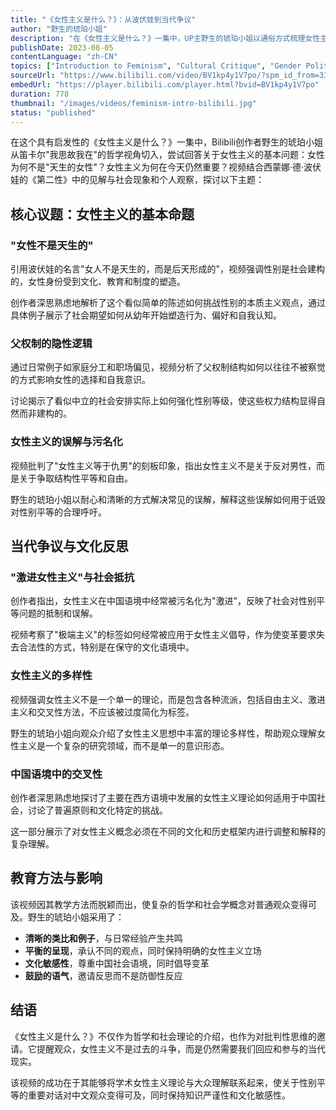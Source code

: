 ```yaml
---
title: "《女性主义是什么？》：从波伏娃到当代争议"
author: "野生的琥珀小姐"
description: "在《女性主义是什么？》一集中，UP主野生的琥珀小姐以通俗方式梳理女性主义的发展脉络，从波伏娃的哲学思想出发，探讨女性主义的核心问题、社会误解与当代争议。视频融合读书笔记、文化批判与个人反思，是中文语境下女性主义入门内容的代表之一。"
publishDate: 2023-08-05
contentLanguage: "zh-CN"
topics: ["Introduction to Feminism", "Cultural Critique", "Gender Politics", "Patriarchy Critique"]
sourceUrl: "https://www.bilibili.com/video/BV1kp4y1V7po/?spm_id_from=333.337.search-card.all.click"
embedUrl: "https://player.bilibili.com/player.html?bvid=BV1kp4y1V7po"
duration: 778
thumbnail: "/images/videos/feminism-intro-bilibili.jpg"
status: "published"
---
```


在这个具有启发性的《女性主义是什么？》一集中，Bilibili创作者野生的琥珀小姐从笛卡尔"我思故我在"的哲学视角切入，尝试回答关于女性主义的基本问题：女性为何不是"天生的女性"？女性主义为何在今天仍然重要？视频结合西蒙娜·德·波伏娃的《第二性》中的见解与社会现象和个人观察，探讨以下主题：

## 核心议题：女性主义的基本命题

### "女性不是天生的"

引用波伏娃的名言"女人不是天生的，而是后天形成的"，视频强调性别是社会建构的，女性身份受到文化、教育和制度的塑造。

创作者深思熟虑地解析了这个看似简单的陈述如何挑战性别的本质主义观点，通过具体例子展示了社会期望如何从幼年开始塑造行为、偏好和自我认知。

### 父权制的隐性逻辑

通过日常例子如家庭分工和职场偏见，视频分析了父权制结构如何以往往不被察觉的方式影响女性的选择和自我意识。

讨论揭示了看似中立的社会安排实际上如何强化性别等级，使这些权力结构显得自然而非建构的。

### 女性主义的误解与污名化

视频批判了"女性主义等于仇男"的刻板印象，指出女性主义不是关于反对男性，而是关于争取结构性平等和自由。

野生的琥珀小姐以耐心和清晰的方式解决常见的误解，解释这些误解如何用于诋毁对性别平等的合理呼吁。

## 当代争议与文化反思

### "激进女性主义"与社会抵抗

创作者指出，女性主义在中国语境中经常被污名化为"激进"，反映了社会对性别平等问题的抵制和误解。

视频考察了"极端主义"的标签如何经常被应用于女性主义倡导，作为使变革要求失去合法性的方式，特别是在保守的文化语境中。

### 女性主义的多样性

视频强调女性主义不是一个单一的理论，而是包含各种流派，包括自由主义、激进主义和交叉性方法，不应该被过度简化为标签。

野生的琥珀小姐向观众介绍了女性主义思想中丰富的理论多样性，帮助观众理解女性主义是一个复杂的研究领域，而不是单一的意识形态。

### 中国语境中的交叉性

创作者深思熟虑地探讨了主要在西方语境中发展的女性主义理论如何适用于中国社会，讨论了普遍原则和文化特定的挑战。

这一部分展示了对女性主义概念必须在不同的文化和历史框架内进行调整和解释的复杂理解。

## 教育方法与影响

该视频因其教学方法而脱颖而出，使复杂的哲学和社会学概念对普通观众变得可及。野生的琥珀小姐采用了：

- **清晰的类比和例子**，与日常经验产生共鸣
- **平衡的呈现**，承认不同的观点，同时保持明确的女性主义立场
- **文化敏感性**，尊重中国社会语境，同时倡导变革
- **鼓励的语气**，邀请反思而不是防御性反应

## 结语

《女性主义是什么？》不仅作为哲学和社会理论的介绍，也作为对批判性思维的邀请。它提醒观众，女性主义不是过去的斗争，而是仍然需要我们回应和参与的当代现实。

该视频的成功在于其能够将学术女性主义理论与大众理解联系起来，使关于性别平等的重要对话对中文观众变得可及，同时保持知识严谨性和文化敏感性。


